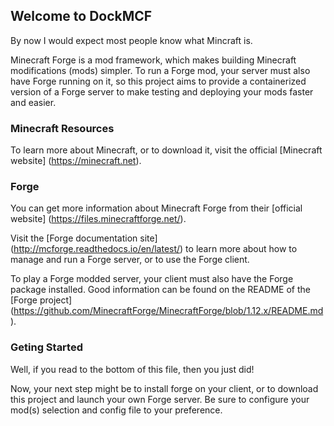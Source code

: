 ## Welcome to DockMCF

By now I would expect most people know what Mincraft is.

Minecraft Forge is a mod framework, which makes building Minecraft modifications (mods) simpler.  To run a Forge mod, your server must also have Forge running on it, so this project aims to provide a containerized version of a Forge server to make testing and deploying your mods faster and easier.

### Minecraft Resources

To learn more about Minecraft, or to download it, visit the official [Minecraft website] (https://minecraft.net).

### Forge

You can get more information about Minecraft Forge from their [official website] (https://files.minecraftforge.net/).

Visit the [Forge documentation site] (http://mcforge.readthedocs.io/en/latest/) to learn more about how to manage and run a Forge server, or to use the Forge client.  

To play a Forge modded server, your client must also have the Forge package installed.  Good information can be found on the README of the [Forge project] (https://github.com/MinecraftForge/MinecraftForge/blob/1.12.x/README.md).

### Geting Started

Well, if you read to the bottom of this file, then you just did!

Now, your next step might be to install forge on your client, or to download this project and launch your own Forge server.  Be sure to configure your mod(s) selection and config file to your preference.

